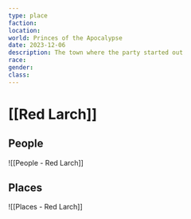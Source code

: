 ```yaml
---
type: place
faction: 
location: 
world: Princes of the Apocalypse
date: 2023-12-06
description: The town where the party started out
race: 
gender: 
class:
---
```

# [[Red Larch]]

## People

![[People - Red Larch]]

## Places

![[Places - Red Larch]]
